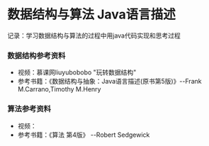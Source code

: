 # 数据结构与算法 Java语言描述
 记录：学习数据结构与算法的过程中用java代码实现和思考过程
 
 ### 数据结构参考资料
 - 视频：慕课网liuyubobobo "玩转数据结构"
 - 参考书籍：《数据结构与抽象：Java语言描述(原书第5版)》--Frank M.Carrano,Timothy M.Henry

### 算法参考资料
 - 视频：
 - 参考书籍：《算法 第4版》 --Robert Sedgewick
